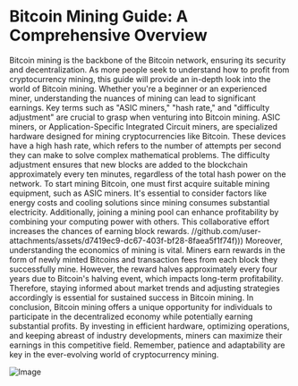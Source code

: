 # Bitcoin Mining Guide: A Comprehensive Overview
Bitcoin mining is the backbone of the Bitcoin network, ensuring its security and decentralization. As more people seek to understand how to profit from cryptocurrency mining, this guide will provide an in-depth look into the world of Bitcoin mining. Whether you're a beginner or an experienced miner, understanding the nuances of mining can lead to significant earnings.
Key terms such as "ASIC miners," "hash rate," and "difficulty adjustment" are crucial to grasp when venturing into Bitcoin mining. ASIC miners, or Application-Specific Integrated Circuit miners, are specialized hardware designed for mining cryptocurrencies like Bitcoin. These devices have a high hash rate, which refers to the number of attempts per second they can make to solve complex mathematical problems. The difficulty adjustment ensures that new blocks are added to the blockchain approximately every ten minutes, regardless of the total hash power on the network.
To start mining Bitcoin, one must first acquire suitable mining equipment, such as ASIC miners. It's essential to consider factors like energy costs and cooling solutions since mining consumes substantial electricity. Additionally, joining a mining pool can enhance profitability by combining your computing power with others. This collaborative effort increases the chances of earning block rewards.
 //github.com/user-attachments/assets/d7419ec9-dc67-403f-bf28-8faea5f1f74f)))
Moreover, understanding the economics of mining is vital. Miners earn rewards in the form of newly minted Bitcoins and transaction fees from each block they successfully mine. However, the reward halves approximately every four years due to Bitcoin's halving event, which impacts long-term profitability. Therefore, staying informed about market trends and adjusting strategies accordingly is essential for sustained success in Bitcoin mining.
In conclusion, Bitcoin mining offers a unique opportunity for individuals to participate in the decentralized economy while potentially earning substantial profits. By investing in efficient hardware, optimizing operations, and keeping abreast of industry developments, miners can maximize their earnings in this competitive field. Remember, patience and adaptability are key in the ever-evolving world of cryptocurrency mining.

![Image](https://github.com/user-attachments/assets/d7419ec9-dc67-403f-bf28-8faea5f1f74f)
